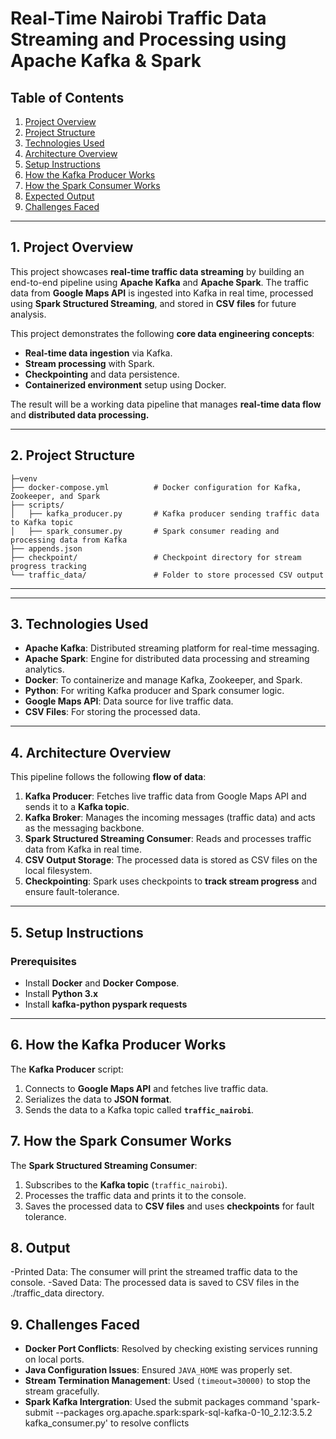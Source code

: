 # **Real-Time Nairobi Traffic Data Streaming and Processing using Apache Kafka & Spark**

## **Table of Contents**
1. [Project Overview](#1-project-overview)  
2. [Project Structure](#2-project-structure)  
3. [Technologies Used](#3-technologies-used)  
4. [Architecture Overview](#4-architecture-overview)  
5. [Setup Instructions](#5-setup-instructions)  
6. [How the Kafka Producer Works](#6-how-the-kafka-producer-works)  
7. [How the Spark Consumer Works](#7-how-the-spark-consumer-works)  
8. [Expected Output](#8-expected-output)  
9. [Challenges Faced](#9-challenges-faced)    

---

## **1. Project Overview**
This project showcases **real-time traffic data streaming** by building an end-to-end pipeline using **Apache Kafka** and **Apache Spark**. The traffic data from **Google Maps API** is ingested into Kafka in real time, processed using **Spark Structured Streaming**, and stored in **CSV files** for future analysis.

This project demonstrates the following **core data engineering concepts**:
- **Real-time data ingestion** via Kafka.
- **Stream processing** with Spark.
- **Checkpointing** and data persistence.
- **Containerized environment** setup using Docker.

The result will be a working data pipeline that manages **real-time data flow** and **distributed data processing.**

---

## **2. Project Structure**
```
├─venv
├── docker-compose.yml          # Docker configuration for Kafka, Zookeeper, and Spark
├── scripts/                    
│   ├── kafka_producer.py       # Kafka producer sending traffic data to Kafka topic
│   ├── spark_consumer.py       # Spark consumer reading and processing data from Kafka
├── appends.json
├── checkpoint/                 # Checkpoint directory for stream progress tracking
└── traffic_data/               # Folder to store processed CSV output
```

---
---

## **3. Technologies Used**
- **Apache Kafka**: Distributed streaming platform for real-time messaging.
- **Apache Spark**: Engine for distributed data processing and streaming analytics.
- **Docker**: To containerize and manage Kafka, Zookeeper, and Spark.
- **Python**: For writing Kafka producer and Spark consumer logic.
- **Google Maps API**: Data source for live traffic data.
- **CSV Files**: For storing the processed data.

---

## **4. Architecture Overview**
This pipeline follows the following **flow of data**:  

1. **Kafka Producer**: Fetches live traffic data from Google Maps API and sends it to a **Kafka topic**.  
2. **Kafka Broker**: Manages the incoming messages (traffic data) and acts as the messaging backbone.
3. **Spark Structured Streaming Consumer**: Reads and processes traffic data from Kafka in real time.  
4. **CSV Output Storage**: The processed data is stored as CSV files on the local filesystem.  
5. **Checkpointing**: Spark uses checkpoints to **track stream progress** and ensure fault-tolerance. 

---

## **5. Setup Instructions**

### **Prerequisites**
- Install **Docker** and **Docker Compose**.  
- Install **Python 3.x** 
- Install **kafka-python pyspark requests**

---

## **6. How the Kafka Producer Works**
The **Kafka Producer** script:
1. Connects to **Google Maps API** and fetches live traffic data.
2. Serializes the data to **JSON format**.
3. Sends the data to a Kafka topic called **`traffic_nairobi`**.

## **7. How the Spark Consumer Works**
The **Spark Structured Streaming Consumer**:
1. Subscribes to the **Kafka topic** (`traffic_nairobi`).
2. Processes the traffic data and prints it to the console.
3. Saves the processed data to **CSV files** and uses **checkpoints** for fault tolerance.

## **8. Output**
-Printed Data: The consumer will print the streamed traffic data to the console.
-Saved Data: The processed data is saved to CSV files in the ./traffic_data directory.


## **9. Challenges Faced**
- **Docker Port Conflicts**: Resolved by checking existing services running on local ports.
- **Java Configuration Issues**: Ensured `JAVA_HOME` was properly set.
- **Stream Termination Management**: Used `(timeout=30000)` to stop the stream gracefully.
- **Spark Kafka Intergration**: Used the submit packages command 'spark-submit --packages org.apache.spark:spark-sql-kafka-0-10_2.12:3.5.2 kafka_consumer.py' to resolve conflicts
